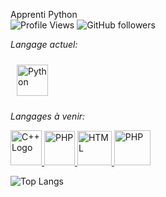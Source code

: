 Apprenti Python
<br>
![Profile Views](https://komarev.com/ghpvc/?username=LaGuimauve)
![GitHub followers](https://img.shields.io/github/followers/LaGuimauve?style=social)


*Langage actuel:*  

<p align="left"> 
  <a href="https://www.python.org" target="_blank"> <img style="margin: 10px" src="https://profilinator.rishav.dev/skills-assets/python-original.svg" alt="Python" height="50"/> </a>
  </p>

*Langages à venir:* 
<p align="left">
  <a href="https://en.wikipedia.org/wiki/C%2B%2B" target="_blank"> <img src="https://raw.githubusercontent.com/isocpp/logos/master/cpp_logo.png" alt="C++ Logo" width="50" height="56" />
  <a href="https://en.wikipedia.org/wiki/C_sharp" target="_blank"> <img src="https://seeklogo.com/images/C/c-sharp-c-logo-02F17714BA-seeklogo.com.png" alt="PHP" width="49" height="55" /> </a>
  <a href="https://en.wikipedia.org/wiki/Hypertext_Markup_Language" target="_blank"> <img src="https://www.blog-nouvelles-technologies.fr/wp-content/uploads/2016/04/html5-logo-1-512x500.png" alt="HTML" width="55" height="55" /> </a>
  <a href="https://en.wikipedia.org/wiki/CSS" target="_blank"> <img src="https://cdn.icon-icons.com/icons2/1826/PNG/512/4202020css3htmllogosocialsocialmedia-115668_115633.png" alt="PHP" width="58" height="56" /> </a>
</p>

![Top Langs](https://github-readme-stats.vercel.app/api/top-langs/?username=LaGuimauve&theme=chartreuse-dark)

